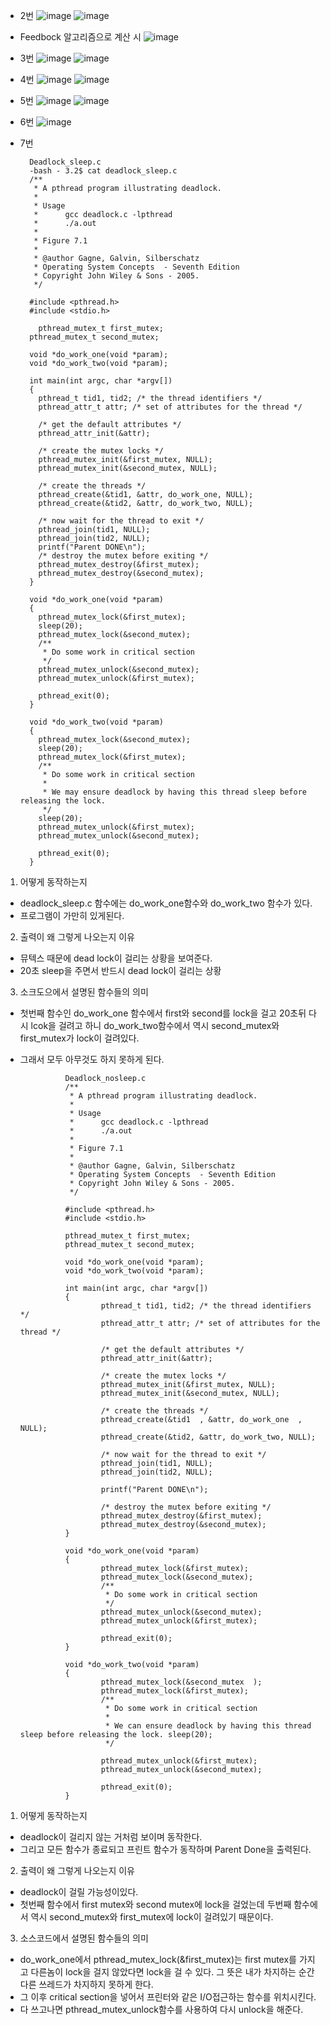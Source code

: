 - 2번
![image](https://user-images.githubusercontent.com/76835313/144781199-72180a78-6256-4087-bcaa-078d2e658fb1.png)
![image](https://user-images.githubusercontent.com/76835313/144781209-9183c427-5b1b-40b8-8293-381aa5d000f7.png)
- Feedbock 알고리즘으로 계산 시
![image](https://user-images.githubusercontent.com/76835313/144955300-8966c569-588f-47a0-835d-b57f1878c5a1.png)

- 3번
![image](https://user-images.githubusercontent.com/76835313/144749464-d222f863-356e-4b8a-b4b5-79ed28c5b5c2.png)
![image](https://user-images.githubusercontent.com/76835313/144844740-3ff2b4a3-c6ce-4404-bb57-520ca2c4f96a.png)

- 4번
![image](https://user-images.githubusercontent.com/76835313/144788968-1318b928-388f-4284-9b7e-1e0ec2ad149f.png)
![image](https://user-images.githubusercontent.com/76835313/144788974-ae359bdd-7b76-47e4-b0cc-9c62b771d3bb.png)
- 5번
![image](https://user-images.githubusercontent.com/76835313/144795512-d296b689-9ac7-4ce7-88eb-c150140ed8d3.png)
![image](https://user-images.githubusercontent.com/76835313/144795517-efa3234a-cf9b-470b-943d-7364325ff4ae.png)
- 6번
![image](https://user-images.githubusercontent.com/76835313/144798062-10150b41-c65f-4138-857c-f49d647b8df0.png)
- 7번

        Deadlock_sleep.c
        -bash - 3.2$ cat deadlock_sleep.c
        /**
         * A pthread program illustrating deadlock.
         *
         * Usage
         *      gcc deadlock.c -lpthread
         *      ./a.out
         *
         * Figure 7.1
         *
         * @author Gagne, Galvin, Silberschatz
         * Operating System Concepts  - Seventh Edition
         * Copyright John Wiley & Sons - 2005.
         */

        #include <pthread.h>
        #include <stdio.h>

          pthread_mutex_t first_mutex;
        pthread_mutex_t second_mutex;

        void *do_work_one(void *param);
        void *do_work_two(void *param);  

        int main(int argc, char *argv[])
        {
          pthread_t tid1, tid2; /* the thread identifiers */
          pthread_attr_t attr; /* set of attributes for the thread */

          /* get the default attributes */
          pthread_attr_init(&attr);

          /* create the mutex locks */
          pthread_mutex_init(&first_mutex, NULL);
          pthread_mutex_init(&second_mutex, NULL);

          /* create the threads */
          pthread_create(&tid1, &attr, do_work_one, NULL);
          pthread_create(&tid2, &attr, do_work_two, NULL);

          /* now wait for the thread to exit */
          pthread_join(tid1, NULL);
          pthread_join(tid2, NULL);
          printf("Parent DONE\n");
          /* destroy the mutex before exiting */
          pthread_mutex_destroy(&first_mutex);
          pthread_mutex_destroy(&second_mutex);
        }

        void *do_work_one(void *param)
        {
          pthread_mutex_lock(&first_mutex);
          sleep(20);
          pthread_mutex_lock(&second_mutex);
          /**
           * Do some work in critical section
           */
          pthread_mutex_unlock(&second_mutex);
          pthread_mutex_unlock(&first_mutex);

          pthread_exit(0);
        }

        void *do_work_two(void *param)
        {
          pthread_mutex_lock(&second_mutex);
          sleep(20);
          pthread_mutex_lock(&first_mutex);
          /**
           * Do some work in critical section
           *
           * We may ensure deadlock by having this thread sleep before releasing the lock.
           */
          sleep(20);
          pthread_mutex_unlock(&first_mutex);
          pthread_mutex_unlock(&second_mutex);

          pthread_exit(0);
        }

1. 어떻게 동작하는지
- deadlock_sleep.c 함수에는 do_work_one함수와 do_work_two 함수가 있다. 
- 프로그램이 가만히 있게된다.
2. 출력이 왜 그렇게 나오는지 이유
- 뮤텍스 때문에 dead lock이 걸리는 상황을 보여준다.
- 20초 sleep을 주면서 반드시 dead lock이 걸리는 상황
3. 소크도으에서 설명된 함수들의 의미
- 첫번째 함수인 do_work_one 함수에서 first와 second를 lock을 걸고 20초뒤 다시 lcok을 걸려고 하니 do_work_two함수에서 역시 second_mutex와 first_mutex가 lock이 걸려있다.
- 그래서 모두 아무것도 하지 못하게 된다. 

                Deadlock_nosleep.c
                /**
                 * A pthread program illustrating deadlock.
                 *
                 * Usage
                 *      gcc deadlock.c -lpthread
                 *      ./a.out
                 *
                 * Figure 7.1
                 *
                 * @author Gagne, Galvin, Silberschatz
                 * Operating System Concepts  - Seventh Edition
                 * Copyright John Wiley & Sons - 2005.
                 */

                #include <pthread.h>
                #include <stdio.h>

                pthread_mutex_t first_mutex;
                pthread_mutex_t second_mutex;

                void *do_work_one(void *param);
                void *do_work_two(void *param);

                int main(int argc, char *argv[])
                {
                        pthread_t tid1, tid2; /* the thread identifiers */
                        pthread_attr_t attr; /* set of attributes for the thread */

                        /* get the default attributes */
                        pthread_attr_init(&attr);

                        /* create the mutex locks */
                        pthread_mutex_init(&first_mutex, NULL);
                        pthread_mutex_init(&second_mutex, NULL);

                        /* create the threads */
                        pthread_create(&tid1  , &attr, do_work_one  , NULL);
                        pthread_create(&tid2, &attr, do_work_two, NULL);

                        /* now wait for the thread to exit */
                        pthread_join(tid1, NULL);
                        pthread_join(tid2, NULL);

                        printf("Parent DONE\n");

                        /* destroy the mutex before exiting */
                        pthread_mutex_destroy(&first_mutex);
                        pthread_mutex_destroy(&second_mutex);
                }

                void *do_work_one(void *param)
                {
                        pthread_mutex_lock(&first_mutex);  
                        pthread_mutex_lock(&second_mutex);
                        /**
                         * Do some work in critical section  
                         */
                        pthread_mutex_unlock(&second_mutex);
                        pthread_mutex_unlock(&first_mutex);  

                        pthread_exit(0);
                }

                void *do_work_two(void *param)
                {
                        pthread_mutex_lock(&second_mutex  );
                        pthread_mutex_lock(&first_mutex);
                        /**
                         * Do some work in critical section
                         *
                         * We can ensure deadlock by having this thread sleep before releasing the lock. sleep(20);
                         */

                        pthread_mutex_unlock(&first_mutex);
                        pthread_mutex_unlock(&second_mutex);

                        pthread_exit(0);
                }
1. 어떻게 동작하는지
- deadlock이 걸리지 않는 거처럼 보이며 동작한다.
- 그리고 모든 함수가 종료되고 프린트 함수가 동작하며 Parent Done을 출력된다.
2. 출력이 왜 그렇게 나오는지 이유
- deadlock이 걸릴 가능성이있다.
- 첫번째 함수에서 first mutex와 second mutex에 lock을 걸었는데 두번째 함수에서 역시 second_mutex와 first_mutex에 lock이 걸려있기 때문이다.
3. 소스코드에서 설명된 함수들의 의미
- do_work_one에서 pthread_mutex_lock(&first_mutex)는 first mutex를 가지고 다른놈이 lock을 걸지 않았다면 lock을 걸 수 있다. 그 뜻은 내가 차지하는 순간 다른 쓰레드가 차지하지 못하게 한다.
- 그 이후 critical section을 넣어서 프린터와 같은 I/O접근하는 함수를 위치시킨다.
- 다 쓰고나면 pthread_mutex_unlock함수를 사용하여 다시 unlock을 해준다. 
